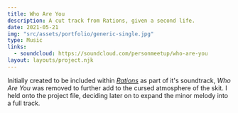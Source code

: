```yaml
---
title: Who Are You
description: A cut track from Rations, given a second life.
date: 2021-05-21
img: "src/assets/portfolio/generic-single.jpg"
type: Music
links:
  - soundcloud: https://soundcloud.com/personmeetup/who-are-you
layout: layouts/project.njk
---
```


Initially created to be included within [_Rations_](/portfolio/rations) as part of it's soundtrack, _Who Are You_ was removed to further add to the cursed atmosphere of the skit. I held onto the project file, deciding later on to expand the minor melody into a full track.
